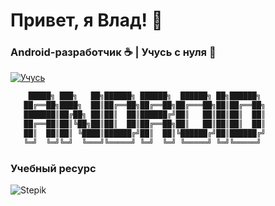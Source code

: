 # Привет, я Влад! 👋  
### Android-разработчик ☕ | Учусь с нуля 🚀  

[![Учусь](https://img.shields.io/badge/Статус-Активно%20изучаю-blue)](https://github.com/ТВОЙ_НИК)


```python
    █████╗ ███╗   ██╗██████╗ ██████╗  ██████╗ ██╗██████╗ 
   ██╔══██╗████╗  ██║██╔══██╗██╔══██╗██╔═══██╗██║██╔══██╗
   ███████║██╔██╗ ██║██║  ██║██████╔╝██║   ██║██║██║  ██║
   ██╔══██║██║╚██╗██║██║  ██║██╔══██╗██║   ██║██║██║  ██║
   ██║  ██║██║ ╚████║██████╔╝██║  ██║╚██████╔╝██║██████╔╝
   ╚═╝  ╚═╝╚═╝  ╚═══╝╚═════╝ ╚═╝  ╚═╝ ╚═════╝ ╚═╝╚═════╝ 
```

### Учебный ресурс
![Stepik](https://img.shields.io/badge/-Stepik-1E74FF?logo=stepik&logoColor=white)


